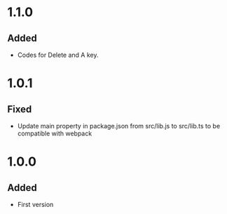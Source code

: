 # 1.1.0
## Added
- Codes for Delete and A key.

# 1.0.1
## Fixed
- Update main property in package.json from src/lib.js to src/lib.ts to be compatible with webpack

# 1.0.0
## Added
- First version